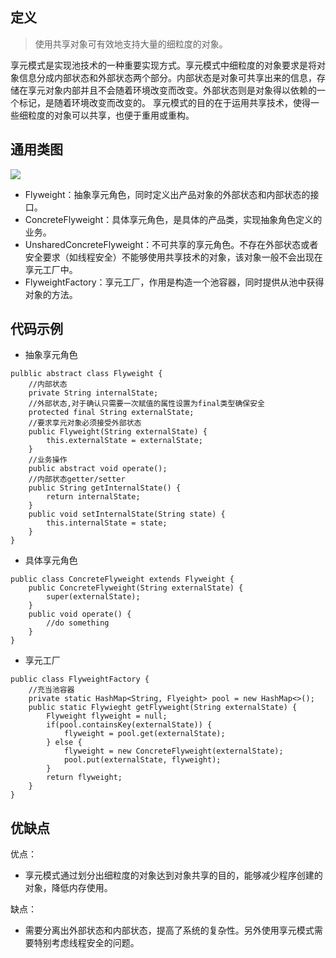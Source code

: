 ## 定义

> 使用共享对象可有效地支持大量的细粒度的对象。

享元模式是实现池技术的一种重要实现方式。享元模式中细粒度的对象要求是将对象信息分成内部状态和外部状态两个部分。内部状态是对象可共享出来的信息，存储在享元对象内部并且不会随着环境改变而改变。外部状态则是对象得以依赖的一个标记，是随着环境改变而改变的。
享元模式的目的在于运用共享技术，使得一些细粒度的对象可以共享，也便于重用或重构。

## 通用类图

![](https://ws1.sinaimg.cn/large/bc18b842gy1fdj7f4qhmdj20n00ee3z4)

* Flyweight：抽象享元角色，同时定义出产品对象的外部状态和内部状态的接口。
* ConcreteFlyweight：具体享元角色，是具体的产品类，实现抽象角色定义的业务。
* UnsharedConcreteFlyweight：不可共享的享元角色。不存在外部状态或者安全要求（如线程安全）不能够使用共享技术的对象，该对象一般不会出现在享元工厂中。
* FlyweightFactory：享元工厂，作用是构造一个池容器，同时提供从池中获得对象的方法。

## 代码示例

* 抽象享元角色

```
pulblic abstract class Flyweight {
    //内部状态
    private String internalState;
    //外部状态,对于确认只需要一次赋值的属性设置为final类型确保安全
    protected final String externalState;
    //要求享元对象必须接受外部状态
    public Flyweight(String externalState) {
        this.externalState = externalState;
    }
    //业务操作
    public abstract void operate();
    //内部状态getter/setter
    public String getInternalState() {
        return internalState;
    }
    public void setInternalState(String state) {
        this.internalState = state;
    }
}
```

* 具体享元角色

```
public class ConcreteFlyweight extends Flyweight {
    public ConcreteFlyweight(String externalState) {
        super(externalState);
    }
    public void operate() {
        //do something
    }
}
```

* 享元工厂

```
public class FlyweightFactory {
    //充当池容器
    private static HashMap<String, Flyeight> pool = new HashMap<>();
    public static Flywieght getFlyweight(String externalState) {
        Flyweight flyweight = null;
        if(pool.containsKey(externalState)) {
            flyweight = pool.get(externalState);
        } else {
            flyweight = new ConcreteFlyweight(externalState);
            pool.put(externalState, flyweight);
        }
        return flyweight;
    }
}
```

## 优缺点

优点：

* 享元模式通过划分出细粒度的对象达到对象共享的目的，能够减少程序创建的对象，降低内存使用。

缺点：

* 需要分离出外部状态和内部状态，提高了系统的复杂性。另外使用享元模式需要特别考虑线程安全的问题。